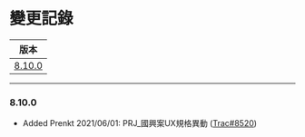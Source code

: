 變更記錄
===
| 版本 |
| :---: |
| [8.10.0](#v8_10_0) |

***
### <a id='v8_10_0'></a>8.10.0


* Added Prenkt 2021/06/01: PRJ_國興案UX規格異動 ([Trac#8520])


<!-- 超連結 -->
[Trac#8520]: http://trac.uneec.com/trac/neco/ticket/8520 "#8520"